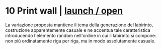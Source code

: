 # 10 Print wall | [launch / open](dsii-2016-archive/r4ff4ella/p5.js/variazione_10print)


La variazione proposta mantiene il tema della generazione del labirinto, costruzione apparentemente casuale e ne accentua tale caratteristica 
introducendo l'elemento random nell'ordine in cui il labirinto si compone: non più ordinatamente riga per riga, ma in modo assolutamente casuale.


